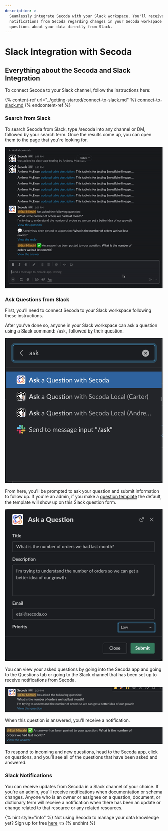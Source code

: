 ```yaml
---
description: >-
  Seamlessly integrate Secoda with your Slack workspace. You'll receive
  notifications from Secoda regarding changes in your Secoda workspace and ask
  questions about your data directly from Slack.
---
```


# Slack Integration with Secoda

## **Everything about the Secoda and Slack Integration** <a href="#h_3a4bfd6458" id="h_3a4bfd6458"></a>

To connect Secoda to your Slack channel, follow the instructions here:&#x20;

{% content-ref url="../getting-started/connect-to-slack.md" %}
[connect-to-slack.md](../getting-started/connect-to-slack.md)
{% endcontent-ref %}

### Search from Slack

To search Secoda from Slack, type /secoda into any channel or DM, followed by your search term. Once the results come up, you can open them to the page that you're looking for.&#x20;

![](<../.gitbook/assets/ezgif.com-gif-maker (4).gif>)

### Ask Questions from Slack

First, you’ll need to connect Secoda to your Slack workspace following these instructions.&#x20;

After you’ve done so, anyone in your Slack workspace can ask a question using a Slack command: `/ask,` followed by their question.&#x20;

![](<../.gitbook/assets/Screen Shot 2022-04-09 at 2.08.29 PM (1) (1).png>)

From here, you'll be prompted to ask your question and submit information to follow up. If you're an admin, if you make a [question template](data-requests/templates.md) the default, the template will show up on this Slack question form.

![](<../.gitbook/assets/Screen Shot 2022-04-09 at 2.09.20 PM.png>)

You can view your asked questions by going into the Secoda app and going to the Questions tab or going to the Slack channel that has been set up to receive notifications from Secoda.&#x20;

![](<../.gitbook/assets/Screen Shot 2022-04-09 at 2.09.34 PM.png>)

When this question is answered, you'll receive a notification.&#x20;

![](<../.gitbook/assets/Screen Shot 2022-04-09 at 2.10.05 PM (1).png>)

To respond to incoming and new questions, head to the Secoda app, click on questions, and you’ll see all of the questions that have been asked and answered.

### Slack Notifications

You can receive updates from Secoda in a Slack channel of your choice. If you're an admin, you'll receive notifications when documentation or schema changes. Anyone who is an owner or assignee on a question, document, or dictionary term will receive a notification when there has been an update or change related to that resource or any related resources.&#x20;

{% hint style="info" %}
Not using Secoda to manage your data knowledge yet? Sign up for free [here](https://app.secoda.co) 👈
{% endhint %}
